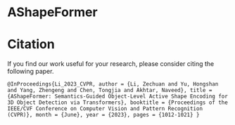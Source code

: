 # AShapeFormer
# Citation
If you find our work useful for your research, please consider citing the following paper.
```
@InProceedings{Li_2023_CVPR, author = {Li, Zechuan and Yu, Hongshan and Yang, Zhengeng and Chen, Tongjia and Akhtar, Naveed}, title = {AShapeFormer: Semantics-Guided Object-Level Active Shape Encoding for 3D Object Detection via Transformers}, booktitle = {Proceedings of the IEEE/CVF Conference on Computer Vision and Pattern Recognition (CVPR)}, month = {June}, year = {2023}, pages = {1012-1021} }
```
